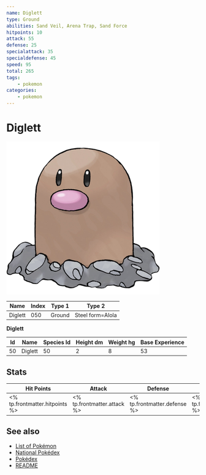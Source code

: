 ```yaml
---
name: Diglett
type: Ground
abilities: Sand Veil, Arena Trap, Sand Force
hitpoints: 10
attack: 55
defense: 25
specialattack: 35
specialdefense: 45
speed: 95
total: 265
tags:
    - pokemon
categories:
    - pokemon
---
```


# Diglett


![Diglett](images/050.png)

| **Name** | **Index** | **Type 1** | **Type 2** |
|----|----|----|----|
| Diglett | 050 | Ground | Steel form=Alola  |

**Diglett** 




| **Id** | **Name** | **Species Id** | **Height dm** | **Weight hg** | **Base Experience** |
|--------|----------|----------------|------------|------------|---------------------|
| 50 | Diglett | 50 | 2 | 8 | 53 |



## Stats

| **Hit Points** | **Attack** | **Defense** | **Special Attack** | **Special Defense** | **Speed** | **Total** |
|----------------|------------|-------------|--------------------|---------------------|-----------|-----------|
| <% tp.frontmatter.hitpoints %> | <% tp.frontmatter.attack %> | <% tp.frontmatter.defense %> | <% tp.frontmatter.specialattack %> | <% tp.frontmatter.specialdefense %> | <% tp.frontmatter.speed %> | <% tp.frontmatter.total %> |

## See also

- [List of Pokémon](../pokemon.md)
- [National Pokédex](../national_pokedex.md)
- [Pokédex](../pokedex.md)
- [README](../README.md)
